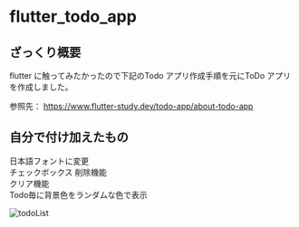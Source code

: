 # flutter_todo_app
## ざっくり概要
flutter に触ってみたかったので下記のTodo アプリ作成手順を元にToDo アプリを作成しました。

参照先：
https://www.flutter-study.dev/todo-app/about-todo-app

## 自分で付け加えたもの  
日本語フォントに変更  
チェックボックス
削除機能  
クリア機能  
Todo毎に背景色をランダムな色で表示  


![todoList](https://user-images.githubusercontent.com/45007263/228855743-e82ccfec-44f7-45cd-88db-e85ca7feed83.gif)
